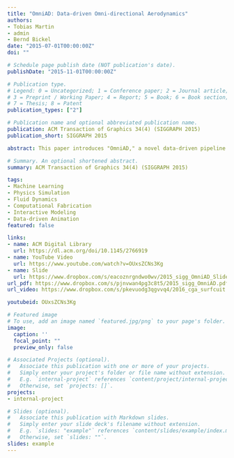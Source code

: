 ```yaml
---
title: "OmniAD: Data-driven Omni-directional Aerodynamics"
authors:
- Tobias Martin
- admin
- Bernd Bickel
date: "2015-07-01T00:00:00Z"
doi: ""

# Schedule page publish date (NOT publication's date).
publishDate: "2015-11-01T00:00:00Z"

# Publication type.
# Legend: 0 = Uncategorized; 1 = Conference paper; 2 = Journal article;
# 3 = Preprint / Working Paper; 4 = Report; 5 = Book; 6 = Book section;
# 7 = Thesis; 8 = Patent
publication_types: ["2"]

# Publication name and optional abbreviated publication name.
publication: ACM Transaction of Graphics 34(4) (SIGGRAPH 2015)
publication_short: SIGGRAPH 2015

abstract: This paper introduces "OmniAD," a novel data-driven pipeline to model and acquire the aerodynamics of three-dimensional rigid objects. Traditionally, aerodynamics are examined through elaborate wind tunnel experiments or expensive fluid dynamics computations, and are only measured for a small number of discrete wind directions. OmniAD allows the evaluation of aerodynamic forces, such as drag and lift, for any incoming wind direction using a novel representation based on spherical harmonics. Our data-driven technique acquires the aerodynamic properties of an object simply by capturing its falling motion using a single camera. Once model parameters are estimated, OmniAD enables realistic real-time simulation of rigid bodies, such as the tumbling and gliding of leaves, without simulating the surrounding air. In addition, we propose an intuitive user interface based on OmniAD to interactively design three-dimensional kites that actually fly. Various non-traditional kites were designed to demonstrate the physical validity of our model.

# Summary. An optional shortened abstract.
summary: ACM Transaction of Graphics 34(4) (SIGGRAPH 2015)

tags:
- Machine Learning 
- Physics Simulation
- Fluid Dynamics
- Computational Fabrication
- Interactive Modeling
- Data-driven Animation
featured: false

links:
- name: ACM Digital Library
  url: https://dl.acm.org/doi/10.1145/2766919
- name: YouTube Video
  url: https://www.youtube.com/watch?v=OUxsZCNs3Kg
- name: Slide
  url: https://www.dropbox.com/s/eacoznrgndwo0wv/2015_sigg_OmniAD_Slide.pdf
url_pdf: https://www.dropbox.com/s/pjnvwan4pg3c8t5/2015_sigg_OmniAD.pdf
url_video: https://www.dropbox.com/s/pkevuodg3qgvvq4/2016_cga_surfcuit.mp4

youtubeid: OUxsZCNs3Kg

# Featured image
# To use, add an image named `featured.jpg/png` to your page's folder. 
image:
  caption: ''
  focal_point: ""
  preview_only: false

# Associated Projects (optional).
#   Associate this publication with one or more of your projects.
#   Simply enter your project's folder or file name without extension.
#   E.g. `internal-project` references `content/project/internal-project/index.md`.
#   Otherwise, set `projects: []`.
projects:
- internal-project

# Slides (optional).
#   Associate this publication with Markdown slides.
#   Simply enter your slide deck's filename without extension.
#   E.g. `slides: "example"` references `content/slides/example/index.md`.
#   Otherwise, set `slides: ""`.
slides: example
---
```


